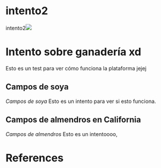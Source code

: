 # intento2
intento2<a href="https://juncture-digital.org"><img src="https://juncture-digital.org/images/ve-button.png"></a>

<param ve-config 
       title="Esto es un intento hecho por Valeria"
       author="Valeria Tafurt Ortegón"
       banner="https://concepto.de/wp-content/uploads/2019/12/ganaderia-e1577324681175.jpg" 
       layout="vertical">

<!-- Entities discussed throughout the essay are typically defined before the essay text and
     are thus available in all text.  Entity identifiers (QIDs) can be found in either
     Wikipedia or Wikidata (https://www.wikidata.org)> -->
<param ve-entity eid="Q185372"> <!-- Girl with a Pearl Earring painting -->
<param ve-entity eid="Q41264"> <!-- Johannes Vermeer -->
<param ve-entity eid="Q221092"> <!-- Mauritshuis -->
<param ve-entity eid="Q36600"> <!-- The Hague -->

# Intento sobre ganadería xd

Esto es un test para ver cómo funciona la plataforma jejej
<param ve-image 
       manifest="https://www.lavanguardia.com/files/image_948_465/uploads/2018/11/05/5e996514f272d.jpeg">


## Campos de soya

_Campos de soya_ Esto es un intento para ver si esto funciona.
<param ve-image 
       label="Campos de soya" 
       description="painting by Johannes Vermeer" 
       license="public domain" 
       url="https://panorama-agro.com/wp-content/uploads/2017/10/Portada-soya-2f.jpg">

## Campos de almendros en California

_Campos de almendros_ Esto es un intentoooo,
<param ve-image 
       label="Campos de almendros" 
       description="painting by Johannes Vermeer" 
       license="public domain" 
       url="https://elviajero.elpais.com/elviajero/imagenes/2018/01/26/actualidad/1516985339_058099_1516987049_sumario_grande.jpg">

# References

[^1]: [Wikipedia: Girl with a Pearl Earring](https://en.wikipedia.org/wiki/Girl_with_a_Pearl_Earring)

